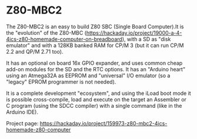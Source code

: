 # Z80-MBC2

The Z80-MBC2 is an easy to build Z80 SBC (Single Board Computer).It is the "evolution" of the Z80-MBC (https://hackaday.io/project/19000-a-4-4ics-z80-homemade-computer-on-breadboard), with a SD as "disk emulator" and with a 128KB banked RAM for CP/M 3 (but it can run CP/M 2.2 and QP/M 2.71 too).

It has an optional on board 16x GPIO expander, and uses common cheap add-on modules for the SD and the RTC options. It has an "Arduino heart" using an Atmega32A as EEPROM and "universal" I/O emulator (so a "legacy" EPROM programmer is not needed).

It is a complete development "ecosystem", and using the iLoad boot mode it is possible cross-compile, load and execute on the target an Assembler or C program (using the SDCC compiler) with a single command (like in the Arduino IDE). 

Project page: https://hackaday.io/project/159973-z80-mbc2-4ics-homemade-z80-computer
